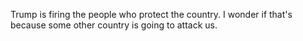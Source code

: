 Trump is firing the people who protect the country. I wonder if that's because some other country is going to attack us.
